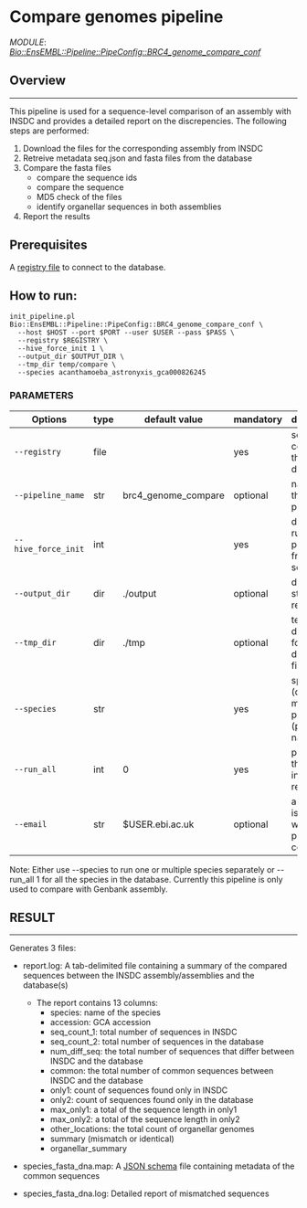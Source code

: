 # **Compare genomes pipeline**
*MODULE*: *[Bio::EnsEMBL::Pipeline::PipeConfig::BRC4_genome_compare_conf](https://github.com/Ensembl/ensembl-genomio/blob/main/lib/perl/Bio/EnsEMBL/Pipeline/PipeConfig/BRC4_genome_compare_conf.pm)*

## **Overview**
-----
This pipeline is used for a sequence-level comparison of an assembly with INSDC and provides a detailed report on the discrepencies. The following steps are performed:

  1. Download the files for the corresponding assembly from INSDC
  2. Retreive metadata seq.json and fasta files from the database
  3. Compare the fasta files
       - compare the sequence ids
       - compare the sequence 
       - MD5 check of the files
       - identify organellar sequences in both assemblies
  4. Report the results

## **Prerequisites**
A [registry file](https://www.ensembl.org/info/docs/api/registry.html) to connect to the database.
## **How to run**:
```
init_pipeline.pl Bio::EnsEMBL::Pipeline::PipeConfig::BRC4_genome_compare_conf \
  --host $HOST --port $PORT --user $USER --pass $PASS \
  --registry $REGISTRY \
  --hive_force_init 1 \
  --output_dir $OUTPUT_DIR \
  --tmp_dir temp/compare \
  --species acanthamoeba_astronyxis_gca000826245
```

### **PARAMETERS**
| Options | type | default value | mandatory |  description |
| - | - |  - |  - | - |
| `--registry` | file |  | yes | service that connects to the database |
| `--pipeline_name` | str | brc4_genome_compare |   optional| name of the hive pipeline |
| `--hive_force_init` | int |  | yes | drop and run the hive pipeline from scratch | 
| `--output_dir`      | dir |   ./output                     | optional| directory to store the result | 
| `--tmp_dir`         | dir |   ./tmp                     | optional| temp directory for dowloaded files |
| `--species`         | str |                        | yes| species (one or muliple) to process (production name) |
| `--run_all`         | int |     0                   | yes| process all the species in the registry | 
| `--email`           | str |  $USER.ebi.ac.uk                     | optional| a summary is emailed when the pipeline is complete | 

Note:
Either use --species  to run one or multiple species separately or --run_all 1 for all the species in the database.
Currently this pipeline is only used to compare with Genbank assembly. 
## **RESULT**
---------------------------------------------------
Generates 3 files:
  - report.log: A tab-delimited file containing a summary of the compared sequences between the INSDC assembly/assemblies and the database(s)
    - The report contains 13 columns: 
      - species: name of the species 
      - accession: GCA accession
      - seq_count_1: total number of sequences in INSDC
      - seq_count_2: total number of sequences in the database
      - num_diff_seq: the total number of sequences that differ between INSDC and the database
      - common: the total number of common sequences between INSDC and the database
      - only1: count of sequences found only in INSDC
      - only2: count of sequences found only in the database
      - max_only1: a total of the sequence length in only1
      - max_only2: a total of the sequence length in only2
      - other_locations: the total count of organellar genomes 
      - summary (mismatch or identical)
      - organellar_summary
  
  - species_fasta_dna.map: A [JSON schema](https://github.com/Ensembl/ensembl-genomio/blob/main/schema/seq_region_schema.json) file containing metadata of the common sequences
  - species_fasta_dna.log: Detailed report of mismatched sequences










